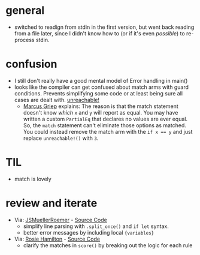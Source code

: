 # general
* switched to readign from stdin in the first version, but went back reading from a file later, since I didn't know how to (or if it's even *possible*) to re-process stdin. 

# confusion
* I still don't really have a good mental model of Error handling in main()
* looks like the compiler can get confused about match arms with guard conditions. Prevents simplifying some code or at least being sure all cases are dealt with. [unreachable!](https://doc.rust-lang.org/std/macro.unreachable.html)
    * [Marcus Griep](@mvgrim@hachyderm.io) explains: The reason is that the match statement doesn't know _which_ `x` and `y` will report as equal. You may have written a custom `PartialEq` that declares no values are ever equal. So, the `match` statement can't eliminate those options as matched.  You could instead remove the match arm with the `if x == y` and just replace `unreachable!()` with `3`.

# TIL
* match is lovely


# review and iterate
* Via: [JSMuellerRoemer](@JSMuellerRoemer@c.im) - [Source Code](https://github.com/l0calh05t/advent-of-code-2022/blob/trunk/src/solutions/day_02.rs) 
    * simplify line parsing with `.split_once()` and `if let` syntax. 
    * better error messages by including local `{variables}`
* Via: [Rosie Hamilton](@rosalita@mastodonapp.uk) - [Source Code](https://github.com/Rosalita/advent-of-code-2022/blob/main/rust/src/bin/2-1.rs) 
    * clarify the matches in `score()` by breaking out the logic for each rule
